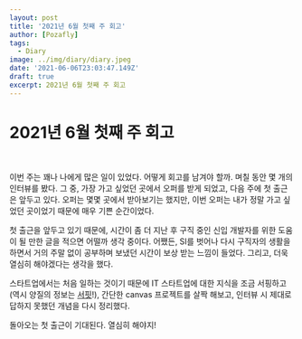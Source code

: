 ```yaml
---
layout: post
title: '2021년 6월 첫째 주 회고'
author: [Pozafly]
tags:
  - Diary
image: ../img/diary/diary.jpeg
date: '2021-06-06T23:03:47.149Z'
draft: true
excerpt: 2021년 6월 첫째 주 회고
---
```


# 2021년 6월 첫째 주 회고

<br/>

이번 주는 꽤나 나에게 많은 일이 있었다. 어떻게 회고를 남겨야 할까. 며칠 동안 몇 개의 인터뷰를 봤다. 그 중, 가장 가고 싶었던 곳에서 오퍼를 받게 되었고, 다음 주에 첫 출근은 앞두고 있다. 오퍼는 몇몇 곳에서 받아보기는 했지만, 이번 오퍼는 내가 정말 가고 싶었던 곳이었기 때문에 매우 기쁜 순간이었다.

첫 출근을 앞두고 있기 때문에, 시간이 좀 더 지난 후 구직 중인 신입 개발자를 위한 도움이 될 만한 글을 적으면 어떨까 생각 중이다. 어쨌든, SI를 벗어나 다시 구직자의 생활을 하면서 거의 주말 없이 공부하며 보냈던 시간이 보상 받는 느낌이 들었다. 그리고, 더욱 열심히 해야겠다는 생각을 했다.

스타트업에서는 처음 일하는 것이기 때문에 IT 스타트업에 대한 지식을 조금 서핑하고(역시 양질의 정보는 [서핏](https://www.surfit.io/)!), 간단한 canvas 프로젝트를 살짝 해보고, 인터뷰 시 제대로 답하지 못했던 개념을 다시 정리했다.

돌아오는 첫 출근이 기대된다. 열심히 해야지!
